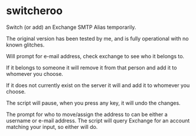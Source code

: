 # switcheroo
Switch (or add) an Exchange SMTP Alias temporarily.

The original version has been tested by me, and is fully operational with no known glitches.

Will prompt for e-mail address, check exchange to see who it belongs to.  

If it belongs to someone it will remove it from that person and add it to whomever you choose.  

If it does not currently exist on the server it will and add it to whomever you choose.  

The script will pause, when you press any key, it will undo the changes.  


The prompt for who to move/assign the address to can be either a username or e-mail address.
The script will query Exchange for an account matching your input, so either will do.
